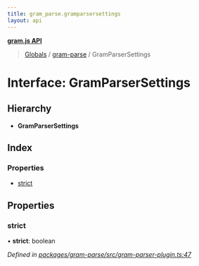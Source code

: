 ```yaml
---
title: gram_parse.gramparsersettings
layout: api
---
```


**[gram.js API](../README.md)**

> [Globals](../globals.md) / [gram-parse](../modules/gram_parse.md) / GramParserSettings

# Interface: GramParserSettings

## Hierarchy

* **GramParserSettings**

## Index

### Properties

* [strict](gram_parse.gramparsersettings.md#strict)

## Properties

### strict

•  **strict**: boolean

*Defined in [packages/gram-parse/src/gram-parser-plugin.ts:47](https://github.com/gram-data/gram-js/blob/4926192/packages/gram-parse/src/gram-parser-plugin.ts#L47)*
